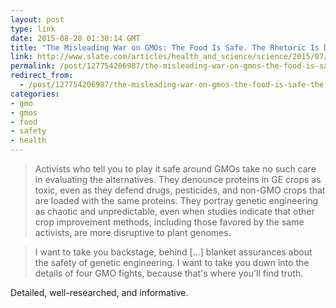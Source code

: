 ```yaml
---
layout: post
type: link
date: 2015-08-28 01:30:14 GMT
title: "The Misleading War on GMOs: The Food Is Safe. The Rhetoric Is Dangerous."
link: http://www.slate.com/articles/health_and_science/science/2015/07/are_gmos_safe_yes_the_case_against_them_is_full_of_fraud_lies_and_errors.html
permalink: /post/127754206987/the-misleading-war-on-gmos-the-food-is-safe-the
redirect_from: 
  - /post/127754206987/the-misleading-war-on-gmos-the-food-is-safe-the
categories:
- gmo
- gmos
- food
- safety
- health
---
```


<blockquote>Activists who tell you to play it safe around GMOs take no such care in evaluating the alternatives. They denounce proteins in GE crops as toxic, even as they defend drugs, pesticides, and non-GMO crops that are loaded with the same proteins. They portray genetic engineering as chaotic and unpredictable, even when studies indicate that other crop improvement methods, including those favored by the same activists, are more disruptive to plant genomes. </blockquote>
<blockquote>I want to take you backstage, behind [...] blanket assurances about the safety of genetic engineering. I want to take you down into the details of four GMO fights, because that's where you'll find truth.</blockquote>
<p>Detailed, well-researched, and informative.</p>